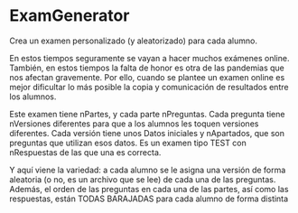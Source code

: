 # ExamGenerator
Crea un examen personalizado (y aleatorizado)  para cada alumno.

En estos tiempos seguramente se vayan a hacer muchos exámenes online. También, en estos tiempos la falta de honor es otra de las pandemias que nos afectan gravemente.
Por ello, cuando se plantee un examen online es mejor dificultar lo más posible la copia y comunicación de resultados entre los alumnos.

Este examen tiene nPartes, y cada parte nPreguntas. Cada pregunta tiene nVersiones diferentes para que a los alumnos les toquen versiones diferentes. Cada versión tiene unos Datos iniciales y nApartados, que son preguntas que utilizan esos datos. Es un examen tipo TEST con nRespuestas de las que una es correcta. 

Y aquí viene la variedad: a cada alumno se le asigna una versión de forma aleatoria (o no, es un archivo que se lee) de cada una de las preguntas. Además, el orden de las preguntas en cada una de las partes, así como las respuestas, están TODAS BARAJADAS para cada alumno de forma distinta 

